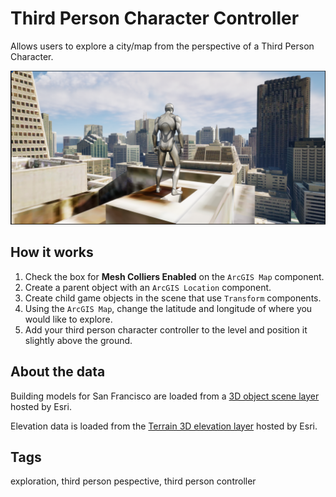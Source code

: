 # Third Person Character Controller

Allows users to explore a city/map from the perspective of a Third Person Character.

![Image of Third Person Controller](3rdPersonDemo.png)

## How it works

1. Check the box for **Mesh Colliers Enabled** on the `ArcGIS Map` component.
2. Create a parent object with an `ArcGIS Location` component.
3. Create child game objects in the scene that use `Transform` components.
4. Using the `ArcGIS Map`, change the latitude and longitude of where you would like to explore.
5. Add your third person character controller to the level and position it slightly above the ground.

## About the data

Building models for San Francisco are loaded from a [3D object scene layer](https://tiles.arcgis.com/tiles/z2tnIkrLQ2BRzr6P/arcgis/rest/services/SanFrancisco_Bldgs/SceneServer) hosted by Esri.

Elevation data is loaded from the [Terrain 3D elevation layer](https://www.arcgis.com/home/item.html?id=7029fb60158543ad845c7e1527af11e4) hosted by Esri.

## Tags

exploration, third person pespective, third person controller
